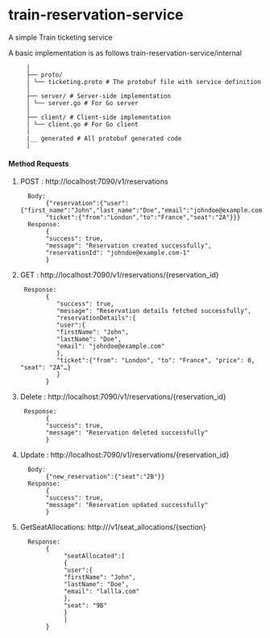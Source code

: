 # train-reservation-service

A simple Train ticketing service

A basic implementation is as follows
train-reservation-service/internal

         │
         ├── proto/
         │ └── ticketing.proto # The protobuf file with service definition
         │
         ├── server/ # Server-side implementation
         │ └── server.go # For Go server
         │
         ├── client/ # Client-side implementation
         │ └── client.go # For Go client
         |
         |__ generated # All protobuf generated code
         |

#### Method Requests

1.  POST : http://localhost:7090/v1/reservations

          Body:
               {"reservation":{"user":{"first_name":"John","last_name":"Doe","email":"johndoe@example.com"},
               "ticket":{"from":"London","to":"France","seat":"2A"}}}
          Response:
               {
               "success": true,
               "message": "Reservation created successfully",
               "reservationId": "johndoe@example.com-1"
               }

2.  GET : http://localhost:7090/v1/reservations/{reservation_id}

         Response:
               {
                  "success": true,
                  "message": "Reservation details fetched successfully",
                  "reservationDetails":{
                  "user":{
                  "firstName": "John",
                  "lastName": "Doe",
                  "email": "johndoe@example.com"
                  },
                  "ticket":{"from": "London", "to": "France", "price": 0, "seat": "2A"…}
                  }
               }

3.  Delete : http://localhost:7090/v1/reservations/{reservation_id}

         Response:
               {
               "success": true,
               "message": "Reservation deleted successfully"
               }

4.  Update : http://localhost:7090/v1/reservations/{reservation_id}

          Body:
               {"new_reservation":{"seat":"2B"}}
          Response:
               {
               "success": true,
               "message": "Reservation updated successfully"
               }

5.  GetSeatAllocations: http:///v1/seat_allocations/{section}

          Response:
               {
                    "seatAllocated":[
                    {
                    "user":{
                    "firstName": "John",
                    "lastName": "Doe",
                    "email": "lallla.com"
                    },
                    "seat": "9B"
                    }
                    ]
               }

